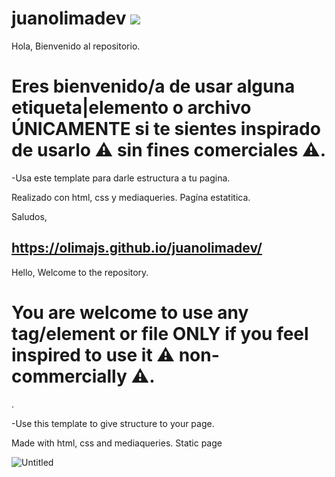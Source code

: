 # juanolimadev <img src= https://img.shields.io/badge/Maintained%3F-no-red.svg />
 
Hola, Bienvenido al repositorio. 
<h1>Eres bienvenido/a de usar alguna etiqueta|elemento o archivo ÚNICAMENTE si te sientes inspirado de usarlo ⚠ sin fines comerciales ⚠.</h1>

-Usa este template para darle estructura a tu pagina.

Realizado con html, css y mediaqueries. Pagína estatitica.

Saludos,

https://olimajs.github.io/juanolimadev/
----------------------------------------------------------------------------------------
Hello, Welcome to the repository. 
<h1>You are welcome to use any tag/element or file ONLY if you feel inspired to use it ⚠ non-commercially ⚠.</h1>.

-Use this template to give structure to your page.

Made with html, css and mediaqueries. Static page

![Untitled](https://user-images.githubusercontent.com/84105167/138768888-156e96dd-7abc-474b-8ece-4cde373f8b76.png)
